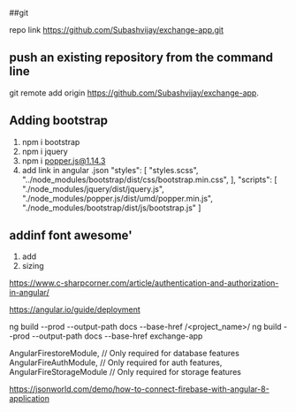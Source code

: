 ##git

repo link https://github.com/Subashvijay/exchange-app.git

## push an existing repository from the command line

git remote add origin https://github.com/Subashvijay/exchange-app.

## Adding bootstrap

1. npm i bootstrap
2. npm i jquery
3. npm i popper.js@1.14.3
4. add link in angular .json
   "styles": [
   "styles.scss",
   "../node_modules/bootstrap/dist/css/bootstrap.min.css",
   ],
   "scripts": [
   "./node_modules/jquery/dist/jquery.js",
   "./node_modules/popper.js/dist/umd/popper.min.js",
   "./node_modules/bootstrap/dist/js/bootstrap.js"
   ]

## addinf font awesome'

1. add <script src="https://kit.fontawesome.com/a076d05399.js"></script>
2. sizing
   <i class="fas fa-camera fa-xs"></i>
   <i class="fas fa-camera fa-sm"></i>
   <i class="fas fa-camera fa-lg"></i>
   <i class="fas fa-camera fa-2x"></i>
   <i class="fas fa-camera fa-3x"></i>
   <i class="fas fa-camera fa-5x"></i>
   <i class="fas fa-camera fa-7x"></i>
   <i class="fas fa-camera fa-10x"></i>

https://www.c-sharpcorner.com/article/authentication-and-authorization-in-angular/

https://angular.io/guide/deployment

ng build --prod --output-path docs --base-href /<project_name>/
ng build --prod --output-path docs --base-href exchange-app

AngularFirestoreModule, // Only required for database features
AngularFireAuthModule, // Only required for auth features,
AngularFireStorageModule // Only required for storage features

https://jsonworld.com/demo/how-to-connect-firebase-with-angular-8-application
